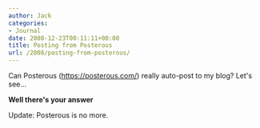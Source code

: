 ```yaml
---
author: Jack
categories:
- Journal
date: 2008-12-23T00:11:11+00:00
title: Posting from Posterous
url: /2008/posting-from-posterous/
---
```


Can Posterous (<https://posterous.com/>) really auto-post to my blog? Let's see...


**Well there's your answer**

Update: Posterous is no more.
